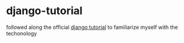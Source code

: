 # django-tutorial

followed along the official [django tutorial](https://docs.djangoproject.com/en/3.2/intro/) to familiarize myself with the techonology 
